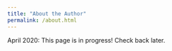 ```yaml
---
title: "About the Author"
permalink: /about.html
---
```


April 2020: This page is in progress! Check back later. 
